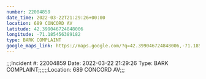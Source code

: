 ```yaml
---
number: 22004859
date_time: 2022-03-22T21:29:26+00:00
location: 689 CONCORD AV
latitude: 42.399046724848006
longitude: -71.185456389182
type: BARK COMPLAINT
google_maps_link: https://maps.google.com/?q=42.399046724848006,-71.185456389182
---
```


;;;Incident #: 22004859  Date: 2022-03-22 21:29:26   Type: BARK COMPLAINT;;;;;;Location: 689 CONCORD AV;;;
